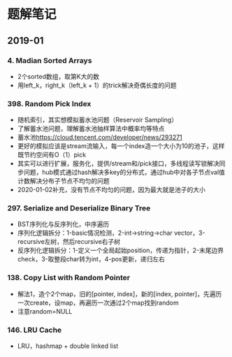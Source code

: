 # 题解笔记

## 2019-01

### 4. Madian Sorted Arrays

- 2个sorted数组，取第K大的数
- 用left_k，right_k（left_k + 1）的trick解决奇偶长度的问题

### 398. Random Pick Index

- 随机索引，其实想模拟蓄水池问题（Reservoir Sampling）
- 了解蓄水池问题，理解蓄水池抽样算法中概率均等特点
- 蓄水池<https://cloud.tencent.com/developer/news/293271>
- 更好的模拟应该是stream流输入，每一个index造一个大小为10的池子，这样既节约空间有O（1）pick
- 其实可以进行扩展，服务化，提供/stream和/pick接口，多线程读写锁解决同步问题，hub模式通过hash解决多key的分布式，通过hub中对各子节点val值计数解决分布子节点不均匀的问题
- 2020-01-02补充，没有节点不均匀的问题，因为最大就是池子的大小

### 297. Serialize and Deserialize Binary Tree

- BST序列化与反序列化，中序遍历
- 序列化逻辑拆分：1-basic情况检测，2-int->string->char vector，3-recursive左树，然后recursive右子树
- 反序列化逻辑拆分：1-定义一个全局起始position，传递为指针，2-末尾边界check，3-取整段char转为int，4-pos更新，递归左右

### 138. Copy List with Random Pointer

- 解法1，造个2个map，旧的[pointer, index]，新的[index, pointer]，先遍历一次create，设map，再遍历一次通过2个map找到random
- 注意random=NULL

### 146. LRU Cache

- LRU，hashmap + double linked list